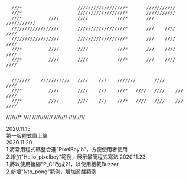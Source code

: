                                                                                 
      ///*                     //////////////////*       ///////////            
      ///*                     //////////////////*       ///////////            
      ///*          ////       ////           ///*       ///    ///////////     
      //////////////////       //////////////////*       ///    ////   ////     
      //////////////////       //////////////////*       ///    ////   ////     
      ///*          ////       ////           ///*       ///    ////   ////     
      ///*          ////       ////           ///*       ///    ////   ////     
                                                                                
                                                                                
      ///////    ///////////   ////    ///    ///////       ////       ////     
      ///*          ////       ////    ///    ///*   ////   ////    ///    //// 
      ///*          ////       ////    ///    ///*   ////   ////    ///    ////   
  ///////*          ////       ///////////    ///////       ////       ////       
                                                                                


2020.11.15  
  第一版程式庫上線  
2020.11.20  
  1.將常用程式碼整合進"PixelBoy.h"，方便使用者使用  
  2.增加"Hello_pixelboy"範例，展示最簡程式寫法
2020.11.23  
  1.將以使用接腳"P_C"改成21，以使用板載Buzzer  
  2.新增"Ntp_pong"範例，增加遊戲範例  
